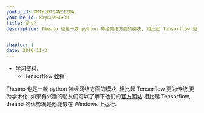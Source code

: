 ```yaml
---
youku_id: XMTY1OTQ4NDI2OA
youtube_id: 84yGQZE43OU
title: Why?
description: Theano 也是一款 python 神经网络方面的模块, 相比起 Tensorflow 更为传统,更为学术化. 


chapter: 1
date: 2016-11-3
---
```

* 学习资料:
  * Tensorflow [教程](#)
  

Theano 也是一款 python 神经网络方面的模块,
相比起 Tensorflow 更为传统,更为学术化. 
如果有兴趣的朋友们可以了解下他们的[官方网站](http://deeplearning.net/software/theano/)
相比起 Tensorflow, theano 的优势就是他能够在 Windows 上运行.